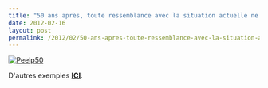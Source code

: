 ```yaml
---
title: "50 ans après, toute ressemblance avec la situation actuelle ne serait que pure fiction ..."
date: 2012-02-16
layout: post
permalink: /2012/02/50-ans-apres-toute-ressemblance-avec-la-situation-actuelle-ne-serait-que-pure-fiction.html
---
```


<p><a href="/wp-content/uploads/sites/6/old/6a0120a66d2ad4970b0168e770df75970c-pi.jpg"><img alt="Peelp50" border="0" class="asset  asset-image at-xid-6a0120a66d2ad4970b0168e770df75970c image-full" src="/wp-content/uploads/sites/6/old/6a0120a66d2ad4970b0168e770df75970c-800wi.jpg" title="Peelp50" /></a></p> <p>D'autres exemples <a href="https://plus.google.com/photos/104159637514231145250/albums/5709655501977217857?authkey=CMD4o5veidDrjgE" target="_blank"><strong>ICI</strong></a>.</p>